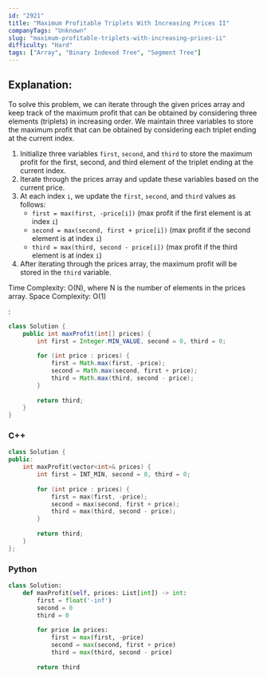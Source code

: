 ```yaml
---
id: "2921"
title: "Maximum Profitable Triplets With Increasing Prices II"
companyTags: "Unknown"
slug: "maximum-profitable-triplets-with-increasing-prices-ii"
difficulty: "Hard"
tags: ["Array", "Binary Indexed Tree", "Segment Tree"]
---
```


## Explanation:

To solve this problem, we can iterate through the given prices array and keep track of the maximum profit that can be obtained by considering three elements (triplets) in increasing order. We maintain three variables to store the maximum profit that can be obtained by considering each triplet ending at the current index.

1. Initialize three variables `first`, `second`, and `third` to store the maximum profit for the first, second, and third element of the triplet ending at the current index.
2. Iterate through the prices array and update these variables based on the current price.
3. At each index `i`, we update the `first`, `second`, and `third` values as follows:
   - `first = max(first, -price[i])` (max profit if the first element is at index `i`)
   - `second = max(second, first + price[i])` (max profit if the second element is at index `i`)
   - `third = max(third, second - price[i])` (max profit if the third element is at index `i`)
4. After iterating through the prices array, the maximum profit will be stored in the `third` variable.

Time Complexity: O(N), where N is the number of elements in the prices array.
Space Complexity: O(1)

:

```java
class Solution {
    public int maxProfit(int[] prices) {
        int first = Integer.MIN_VALUE, second = 0, third = 0;
        
        for (int price : prices) {
            first = Math.max(first, -price);
            second = Math.max(second, first + price);
            third = Math.max(third, second - price);
        }
        
        return third;
    }
}
```

### C++
```cpp
class Solution {
public:
    int maxProfit(vector<int>& prices) {
        int first = INT_MIN, second = 0, third = 0;
        
        for (int price : prices) {
            first = max(first, -price);
            second = max(second, first + price);
            third = max(third, second - price);
        }
        
        return third;
    }
};
```

### Python
```python
class Solution:
    def maxProfit(self, prices: List[int]) -> int:
        first = float('-inf')
        second = 0
        third = 0
        
        for price in prices:
            first = max(first, -price)
            second = max(second, first + price)
            third = max(third, second - price)
        
        return third
```